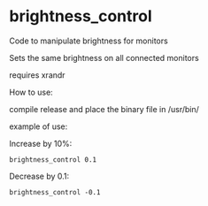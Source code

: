 # brightness_control
Code to manipulate brightness for monitors

Sets the same brightness on all connected monitors

requires xrandr

How to use: 

compile release and place the binary file in /usr/bin/

example of use:

Increase by 10%:
```
brightness_control 0.1
```

Decrease by 0.1:
```
brightness_control -0.1
```